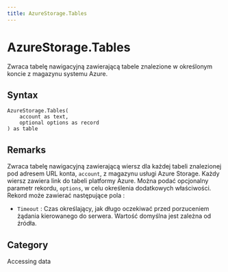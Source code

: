```yaml
---
title: AzureStorage.Tables
---
```


# AzureStorage.Tables


Zwraca tabelę nawigacyjną zawierającą tabele znalezione w określonym koncie z magazynu systemu Azure.


## Syntax

```powerquery
AzureStorage.Tables(
    account as text,
    optional options as record
) as table
```


## Remarks

Zwraca tabelę nawigacyjną zawierającą wiersz dla każdej tabeli znalezionej pod adresem URL konta, <code>account</code>, z magazynu usługi Azure Storage. Każdy wiersz zawiera link do tabeli platformy Azure. Można podać opcjonalny parametr rekordu, <code>options</code>, w celu określenia dodatkowych właściwości. Rekord może zawierać następujące pola :    <ul><li><code>Timeout</code> : Czas określający, jak długo oczekiwać przed porzuceniem żądania kierowanego do serwera. Wartość domyślna jest zależna od źr&#243;dła.</li></ul>



## Category
Accessing data
